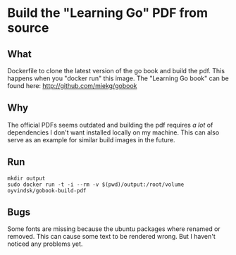 
# Build the "Learning Go" PDF from source

## What
Dockerfile to clone the latest version of the go book and build the pdf.
This happens when you "docker run" this image.
The "Learning Go book" can be found here: http://github.com/miekg/gobook 

## Why
The official PDFs seems outdated and building the pdf requires _a lot_ of dependencies I don't want installed locally on my machine.
This can also serve as an example for similar build images in the future.

## Run
    mkdir output
    sudo docker run -t -i --rm -v $(pwd)/output:/root/volume oyvindsk/gobook-build-pdf


## Bugs
Some fonts are missing because the ubuntu packages where renamed or removed. This can cause some text to be rendered wrong. But I haven't noticed any problems yet.

